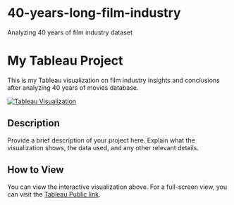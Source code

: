 # 40-years-long-film-industry
Analyzing 40 years of film industry dataset


# My Tableau Project

This is my Tableau visualization on film industry insights and conclusions after analyzing 40 years of movies database.

[![Tableau Visualization](https://public.tableau.com/static/images/Mo/MovieAnalysis40yearslong1980-2019/InsightsConclusions/1_rss.png)](https://public.tableau.com/views/MovieAnalysis40yearslong1980-2019/InsightsConclusions)


## Description

Provide a brief description of your project here. Explain what the visualization shows, the data used, and any other relevant details.

## How to View

You can view the interactive visualization above. For a full-screen view, you can visit the [Tableau Public link](https://public.tableau.com/app/profile/martinbberger/viz/MovieAnalysis40yearslong1980-2019/InsightsConclusions).



